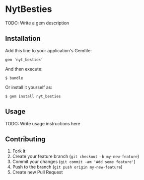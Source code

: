 # NytBesties

TODO: Write a gem description

## Installation

Add this line to your application's Gemfile:

    gem 'nyt_besties'

And then execute:

    $ bundle

Or install it yourself as:

    $ gem install nyt_besties

## Usage

TODO: Write usage instructions here

## Contributing

1. Fork it
2. Create your feature branch (`git checkout -b my-new-feature`)
3. Commit your changes (`git commit -am 'Add some feature'`)
4. Push to the branch (`git push origin my-new-feature`)
5. Create new Pull Request
